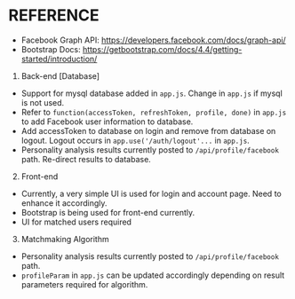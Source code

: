 REFERENCE
===========================

- Facebook Graph API: https://developers.facebook.com/docs/graph-api/
- Bootstrap Docs: https://getbootstrap.com/docs/4.4/getting-started/introduction/

1. Back-end [Database]
- Support for mysql database added in `app.js`. Change in `app.js` if mysql is not used.
- Refer to `function(accessToken, refreshToken, profile, done)` in `app.js` to add Facebook user information to database. 
-  Add accessToken to database on login and remove from database on logout. Logout occurs in `app.use('/auth/logout'...` in `app.js`.
- Personality analysis results currently posted to `/api/profile/facebook` path. Re-direct results to database. 

2. Front-end 
- Currently, a very simple UI is used for login and account page. Need to enhance it accordingly.
- Bootstrap is being used for front-end currently. 
- UI for matched users required 

3. Matchmaking Algorithm
- Personality analysis results currently posted to `/api/profile/facebook` path. 
- `profileParam` in `app.js` can be updated accordingly depending on result parameters required for algorithm.
